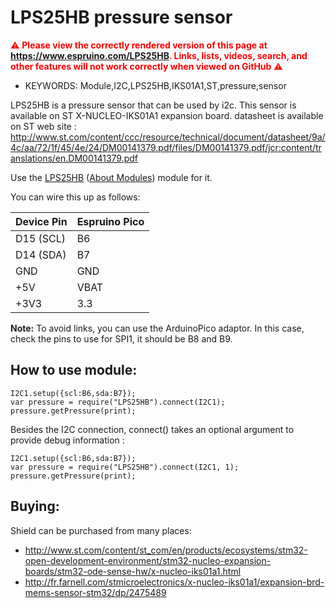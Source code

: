 <!--- Copyright (c) 2016 ST Microelectronics. See the file LICENSE for copying permission. -->
LPS25HB pressure sensor
=======================

<span style="color:red">:warning: **Please view the correctly rendered version of this page at https://www.espruino.com/LPS25HB. Links, lists, videos, search, and other features will not work correctly when viewed on GitHub** :warning:</span>

* KEYWORDS: Module,I2C,LPS25HB,IKS01A1,ST,pressure,sensor

LPS25HB is a pressure sensor that can be used by i2c. This sensor is available on ST X-NUCLEO-IKS01A1 expansion board.
datasheet is available on ST web site : 
     http://www.st.com/content/ccc/resource/technical/document/datasheet/9a/4c/aa/72/1f/45/4e/24/DM00141379.pdf/files/DM00141379.pdf/jcr:content/translations/en.DM00141379.pdf

Use the [LPS25HB](/modules/LPS25HB.js) ([About Modules](/Modules)) module for it.

You can wire this up as follows:

| Device Pin | Espruino Pico |
| ---------- | ------------- |
| D15 (SCL)  | B6            |
| D14 (SDA)  | B7            |
| GND        | GND           |
| +5V        | VBAT          |
| +3V3       | 3.3           |

**Note:** To avoid links, you can use the ArduinoPico adaptor. In this case, check the pins to use for SPI1, it should be B8 and B9.

How to use module:
------------------

```
I2C1.setup({scl:B6,sda:B7});
var pressure = require("LPS25HB").connect(I2C1);
pressure.getPressure(print);
```

Besides the I2C connection, connect() takes an optional argument to provide debug information :
```
I2C1.setup({scl:B6,sda:B7});
var pressure = require("LPS25HB").connect(I2C1, 1);
pressure.getPressure(print);
```

Buying:
-------

Shield can be purchased from many places:
* http://www.st.com/content/st_com/en/products/ecosystems/stm32-open-development-environment/stm32-nucleo-expansion-boards/stm32-ode-sense-hw/x-nucleo-iks01a1.html
* http://fr.farnell.com/stmicroelectronics/x-nucleo-iks01a1/expansion-brd-mems-sensor-stm32/dp/2475489

